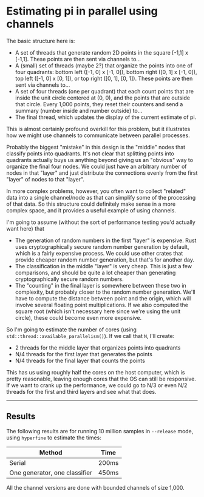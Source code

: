 # Estimating pi in parallel using channels

The basic structure here is:

- A set of threads that generate random 2D points in the square [-1,1] x [-1,1].
  These points are then sent via channels to…
- A (small) set of threads (maybe 2?) that organize the points into one of four quadrants:
  bottom left ([-1, 0] x [-1, 0]), bottom right ([0, 1] x [-1, 0]),
  top left ([-1, 0] x [0, 1]), or top right ([0, 1], [0, 1]).
  These points are then sent via channels to…
- A set of four threads (one per quadrant) that each count points
  that are inside the unit circle centered at (0, 0), and the points
  that are outside that circle. Every 1,000 points, they reset their
  counters and send a summary (number inside and number outside) to…
- The final thread, which updates the display of the current estimate
  of pi.

This is almost certainly profound overkill for this problem, but it
illustrates how we might use channels to communicate between parallel
processes.

Probably the biggest "mistake" in this design is the "middle" nodes
that classify points into quadrants. It's not clear that splitting
points into quadrants actually buys us anything beyond giving us an
"obvious" way to organize the final four nodes. We could just have
an arbitrary number of nodes in that "layer" and just distribute the
connections evenly from the first "layer" of nodes to that "layer".

In more complex problems, however, you often want to collect
"related" data into a single channel/node as that can simplify
some of the processing of that data. So this structure could
definitely make sense in a more complex space, and it provides
a useful example of using channels.

I'm going to assume (without the sort of performance testing you'd
actually want here) that

- The generation of random numbers in the first "layer" is expensive.
  Rust uses cryptographically secure random number generation by
  default, which is a fairly expensive process. We could use other
  crates that provide cheaper random number generation, but that's
  for another day.
- The classification in the middle "layer" is very cheap. This is
  just a few comparisons, and should be quite a lot cheaper than
  generating cryptographically secure random numbers.
- The "counting" in the final layer is somewhere between these two
  in complexity, but probably closer to the random number
  generation. We'll have to compute the distance between point
  and the origin, which will involve several floating point
  multiplications. If we also computed the square root (which isn't
  necessary here since we're using the unit circle), these could
  become even more expensive.

So I'm going to estimate the number of cores (using `std::thread::available_parallelism()`). If we call
that `N`, I'll create:

- 2 threads for the middle layer that organizes points into
  quadrants
- N/4 threads for the first layer that generates the points
- N/4 threads for the final layer that counts the points

This has us using roughly half the cores on the host computer,
which is pretty reasonable, leaving enough cores that the
OS can still be responsive. If we want to crank up
the performance, we could go to N/3 or even N/2 threads for
the first and third layers and see what that does.

---

## Results

The following results are for running 10 million samples in `--release` mode,
using `hyperfine` to estimate the times:

| **Method** | **Time** |
|------------|----------|
| Serial | 200ms |
| One generator, one classifier | 450ms |

All the channel versions are done with bounded channels of size 1,000.
